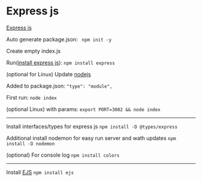 # Express js
[Express js](https://expressjs.com/)

Auto generate package.json:
``` npm init -y```

Create empty index.js

Run([install express js](https://expressjs.com/ru/starter/installing.html)):
```npm install express```

(optional for Linux) Update [nodejs](https://stackoverflow.com/questions/63312642/how-to-install-node-tar-xz-file-in-linux)

Added to package.json:
```"type": "module",```

First run:
```node index```

(optional Linux) with params:
```export PORT=3002 && node index```

---
Install interfaces/types for express js
```npm install -D @types/express```

Additional install nodemon for easy run server and wath updates
```npm install -D nodemon```

(optional) For console log
```npm install colors```

---
Install [EJS](https://ejs.co/)
```npm install ejs```
